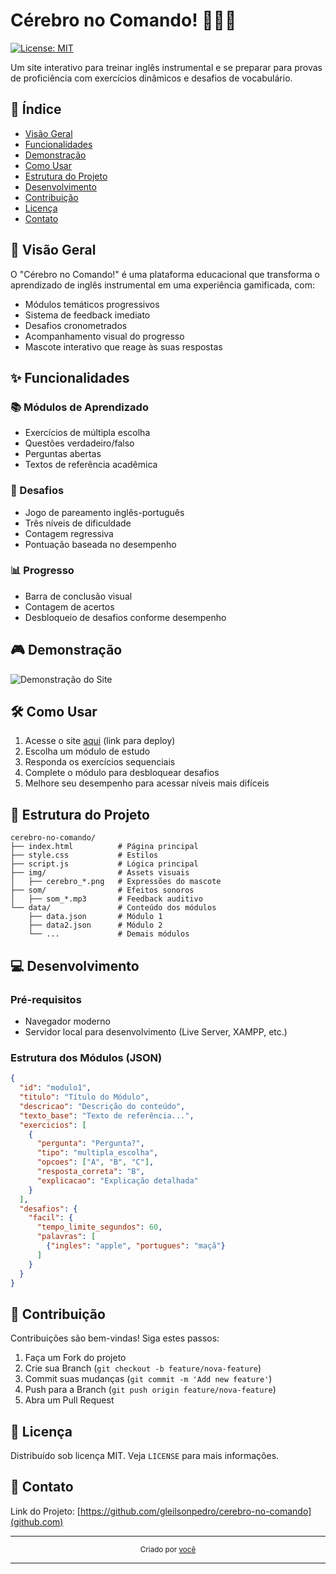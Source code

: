 # Cérebro no Comando! 🧠🇬🇧

[![License: MIT](https://img.shields.io/badge/License-MIT-blue.svg)](https://opensource.org/licenses/MIT)

Um site interativo para treinar inglês instrumental e se preparar para provas de proficiência com exercícios dinâmicos e desafios de vocabulário.


## 📌 Índice

- [Visão Geral](#-visão-geral)
- [Funcionalidades](#✨-funcionalidades)
- [Demonstração](#🎮-demonstração)
- [Como Usar](#🛠️-como-usar)
- [Estrutura do Projeto](#📂-estrutura-do-projeto)
- [Desenvolvimento](#💻-desenvolvimento)
- [Contribuição](#🤝-contribuição)
- [Licença](#📜-licença)
- [Contato](#📧-contato)

## 🌟 Visão Geral

O "Cérebro no Comando!" é uma plataforma educacional que transforma o aprendizado de inglês instrumental em uma experiência gamificada, com:

- Módulos temáticos progressivos
- Sistema de feedback imediato
- Desafios cronometrados
- Acompanhamento visual do progresso
- Mascote interativo que reage às suas respostas

## ✨ Funcionalidades

### 📚 Módulos de Aprendizado
- Exercícios de múltipla escolha
- Questões verdadeiro/falso
- Perguntas abertas
- Textos de referência acadêmica

### 🎯 Desafios
- Jogo de pareamento inglês-português
- Três níveis de dificuldade
- Contagem regressiva
- Pontuação baseada no desempenho

### 📊 Progresso
- Barra de conclusão visual
- Contagem de acertos
- Desbloqueio de desafios conforme desempenho

## 🎮 Demonstração

![Demonstração do Site](demo.gif)

## 🛠️ Como Usar

1. Acesse o site [aqui](#) (link para deploy)
2. Escolha um módulo de estudo
3. Responda os exercícios sequenciais
4. Complete o módulo para desbloquear desafios
5. Melhore seu desempenho para acessar níveis mais difíceis

## 📂 Estrutura do Projeto

```
cerebro-no-comando/
├── index.html          # Página principal
├── style.css           # Estilos
├── script.js           # Lógica principal
├── img/                # Assets visuais
│   ├── cerebro_*.png   # Expressões do mascote
├── som/                # Efeitos sonoros
│   ├── som_*.mp3       # Feedback auditivo
└── data/               # Conteúdo dos módulos
    ├── data.json       # Módulo 1
    ├── data2.json      # Módulo 2
    └── ...             # Demais módulos
```

## 💻 Desenvolvimento

### Pré-requisitos
- Navegador moderno
- Servidor local para desenvolvimento (Live Server, XAMPP, etc.)

### Estrutura dos Módulos (JSON)
```json
{
  "id": "modulo1",
  "titulo": "Título do Módulo",
  "descricao": "Descrição do conteúdo",
  "texto_base": "Texto de referência...",
  "exercicios": [
    {
      "pergunta": "Pergunta?",
      "tipo": "multipla_escolha",
      "opcoes": ["A", "B", "C"],
      "resposta_correta": "B",
      "explicacao": "Explicação detalhada"
    }
  ],
  "desafios": {
    "facil": {
      "tempo_limite_segundos": 60,
      "palavras": [
        {"ingles": "apple", "portugues": "maçã"}
      ]
    }
  }
}
```

## 🤝 Contribuição

Contribuições são bem-vindas! Siga estes passos:

1. Faça um Fork do projeto
2. Crie sua Branch (`git checkout -b feature/nova-feature`)
3. Commit suas mudanças (`git commit -m 'Add new feature'`)
4. Push para a Branch (`git push origin feature/nova-feature`)
5. Abra um Pull Request

## 📜 Licença

Distribuído sob licença MIT. Veja `LICENSE` para mais informações.

## 📧 Contato

Link do Projeto: [https://github.com/gleilsonpedro/cerebro-no-comando](github.com)

---

<div align="center">
  <sub>Criado por <a href="https://github.com/gleilsonpedro">você</a></sub>
</div>

---
